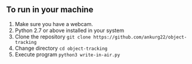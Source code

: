 
## To run in your machine
1. Make sure you have a webcam.
2. Python 2.7 or above installed in your system
3. Clone the repository
```git clone https://github.com/ankurg22/object-tracking```
4. Change directory
```cd object-tracking```
5. Execute program
```python3 write-in-air.py```

